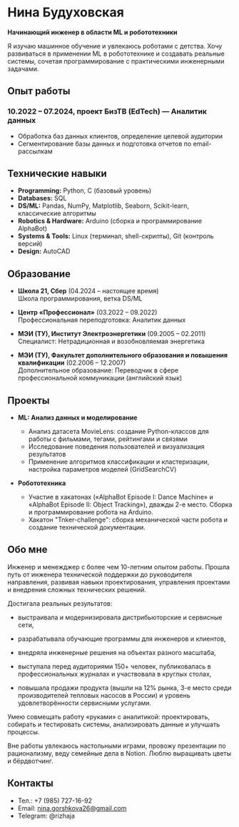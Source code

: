 # Нина Будуховская
**Начинающий инженер в области ML и робототехники**

Я изучаю машинное обучение и увлекаюсь роботами с детства. Хочу развиваться в применении ML в робототехнике и создавать реальные системы, сочетая программирование с практическими инженерными задачами.

## Опыт работы

### 10.2022 – 07.2024, проект БизТВ (EdTech) — Аналитик данных
- Обработка баз данных клиентов, определение целевой аудитории
- Сегментирование базы данных и подготовка отчетов по email-рассылкам

## Технические навыки

- **Programming:** Python, C (базовый уровень)
- **Databases:** SQL
- **DS/ML:** Pandas, NumPy, Matplotlib, Seaborn, Scikit-learn, классические алгоритмы
- **Robotics & Hardware:** Arduino (сборка и программирование AlphaBot)
- **Systems & Tools:** Linux (терминал, shell-скрипты), Git (контроль версий)
- **Design:** AutoCAD

## Образование

- **Школа 21, Сбер** (04.2024 – настоящее время)  
  Школа программирования, ветка DS/ML

- **Центр «Профессионал»** (03.2022 – 09.2022)  
  Профессиональная переподготовка: Аналитик данных

- **МЭИ (ТУ), Институт Электроэнергетики** (09.2005 – 02.2011)  
  Специалист: Нетрадиционная и возобновляемая энергетика

- **МЭИ (ТУ), Факультет дополнительного образования и повышения квалификации** (02.2006 – 12.2007)  
  Дополнительное образование: Переводчик в сфере профессиональной коммуникации (английский язык)

## Проекты

- **ML: Анализ данных и моделирование**  
  - Анализ датасета MovieLens: создание Python-классов для работы с фильмами, тегами, рейтингами и связями  
  - Исследование поведения пользователей и визуализация результатов  
  - Применение алгоритмов классификации и кластеризации, настройка параметров моделей (GridSearchCV)  

- **Робототехника**   
  - Участие в хакатонах («AlphaBot Episode I: Dance Machine» и «AlphaBot Episode II: Object Tracking»), дважды 2-е место. Сборка и программирование робота на Arduino.
  - Хакатон "Tnker-challenge": сборка механической части робота и создание технической документации.

## Обо мне

Инженер и менежджер с более чем 10-летним опытом работы. Прошла путь от инженера технической поддержки до руководителя направления, развивая навыки проектирования, управления проектами и внедрения сложных технических решений.

Достигала реальных результатов:

- выстраивала и модернизировала дистрибьюторские и сервисные сети,

- разрабатывала обучающие программы для инженеров и клиентов,

- внедряла инженерные решения на объектах разного масштаба,

- выступала перед аудиториями 150+ человек, публиковалась в профессиональных журналах и участвовала в круглых столах,

- повышала продажи продукта (вышли на 12% рынка, 3-е место среди производителей тепловых насосов в России) и уровень удовлетворённости сервисными услугами.

Умею совмещать работу «руками» с аналитикой: проектировать, собирать и тестировать системы, анализировать данные и улучшать процессы.

Вне работы увлекаюсь настольными играми, провожу презентации по рационализму, веду семейные дела в Notion. Люблю выращивать цветы и бёрдвотчинг.

## Контакты

- Тел.: +7 (985) 727-16-92
- Email: nina.gorshkova26@gmail.com
- Telegram: @rizhaja
